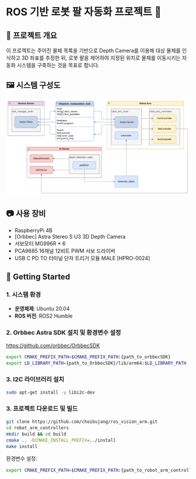 # ROS 기반 로봇 팔 자동화 프로젝트 🤖

## 📌 프로젝트 개요
이 프로젝트는 주어진 물체 목록을 기반으로 
Depth Camera를 이용해 대상 물체를 인식하고 3D 좌표를 추정한 뒤,
로봇 팔을 제어하여 지정된 위치로 물체를 이동시키는 자동화 시스템을 구축하는 것을 목표로 합니다.

## 🖼️ 시스템 구성도
![System Architecture](./assets/system_architecture.png)
## 📷 사용 장비
- RaspberryPi 4B
- [Orbbec] Astra Stereo S U3 3D Depth Camera
- 서보모터 MG996R * 6
- PCA9685 16채널 12비트 PWM 서보 드라이버
- USB C PD TO 터미널 단자 트리거 모듈 MALE [HPRO-0024]

## 🚀 Getting Started
### 1. 시스템 환경
- **운영체제**: Ubuntu 20.04
- **ROS 버전**: ROS2 Humble

### 2. Orbbec Astra SDK 설치 및 환경변수 설정
https://github.com/orbbec/OrbbecSDK
```bash
export CMAKE_PREFIX_PATH=$CMAKE_PREFIX_PATH:{path_to_orbbecSDK}
export LD_LIBRARY_PATH={path_to_OrbbecSDK}/lib/arm64:$LD_LIBRARY_PATH
```

### 3. I2C 라이브러리 설치
```bash
sudo apt-get install -y libi2c-dev
```

### 3. 프로젝트 다운로드 및 빌드
```bash
git clone https://github.com/choibujang/ros_vision_arm.git
cd robot_arm_controllers
mkdir build && cd build
cmake .. -DCMAKE_INSTALL_PREFIX=../install
make install
```
환경변수 설정:
```bash
export CMAKE_PREFIX_PATH=$CMAKE_PREFIX_PATH:{path_to_robot_arm_controllers/install/lib/cmake/robot_arm_controllers}
```
